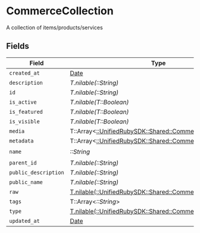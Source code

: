 # CommerceCollection

A collection of items/products/services


## Fields

| Field                                                                                                        | Type                                                                                                         | Required                                                                                                     | Description                                                                                                  |
| ------------------------------------------------------------------------------------------------------------ | ------------------------------------------------------------------------------------------------------------ | ------------------------------------------------------------------------------------------------------------ | ------------------------------------------------------------------------------------------------------------ |
| `created_at`                                                                                                 | [Date](https://ruby-doc.org/stdlib-2.6.1/libdoc/date/rdoc/Date.html)                                         | :heavy_minus_sign:                                                                                           | N/A                                                                                                          |
| `description`                                                                                                | *T.nilable(::String)*                                                                                        | :heavy_minus_sign:                                                                                           | N/A                                                                                                          |
| `id`                                                                                                         | *T.nilable(::String)*                                                                                        | :heavy_minus_sign:                                                                                           | N/A                                                                                                          |
| `is_active`                                                                                                  | *T.nilable(T::Boolean)*                                                                                      | :heavy_minus_sign:                                                                                           | N/A                                                                                                          |
| `is_featured`                                                                                                | *T.nilable(T::Boolean)*                                                                                      | :heavy_minus_sign:                                                                                           | N/A                                                                                                          |
| `is_visible`                                                                                                 | *T.nilable(T::Boolean)*                                                                                      | :heavy_minus_sign:                                                                                           | N/A                                                                                                          |
| `media`                                                                                                      | T::Array<[::UnifiedRubySDK::Shared::CommerceItemMedia](../../models/shared/commerceitemmedia.md)>            | :heavy_minus_sign:                                                                                           | N/A                                                                                                          |
| `metadata`                                                                                                   | T::Array<[::UnifiedRubySDK::Shared::CommerceItemMetadata](../../models/shared/commerceitemmetadata.md)>      | :heavy_minus_sign:                                                                                           | N/A                                                                                                          |
| `name`                                                                                                       | *::String*                                                                                                   | :heavy_check_mark:                                                                                           | N/A                                                                                                          |
| `parent_id`                                                                                                  | *T.nilable(::String)*                                                                                        | :heavy_minus_sign:                                                                                           | N/A                                                                                                          |
| `public_description`                                                                                         | *T.nilable(::String)*                                                                                        | :heavy_minus_sign:                                                                                           | N/A                                                                                                          |
| `public_name`                                                                                                | *T.nilable(::String)*                                                                                        | :heavy_minus_sign:                                                                                           | N/A                                                                                                          |
| `raw`                                                                                                        | [T.nilable(::UnifiedRubySDK::Shared::CommerceCollectionRaw)](../../models/shared/commercecollectionraw.md)   | :heavy_minus_sign:                                                                                           | N/A                                                                                                          |
| `tags`                                                                                                       | T::Array<*::String*>                                                                                         | :heavy_minus_sign:                                                                                           | N/A                                                                                                          |
| `type`                                                                                                       | [T.nilable(::UnifiedRubySDK::Shared::CommerceCollectionType)](../../models/shared/commercecollectiontype.md) | :heavy_minus_sign:                                                                                           | N/A                                                                                                          |
| `updated_at`                                                                                                 | [Date](https://ruby-doc.org/stdlib-2.6.1/libdoc/date/rdoc/Date.html)                                         | :heavy_minus_sign:                                                                                           | N/A                                                                                                          |